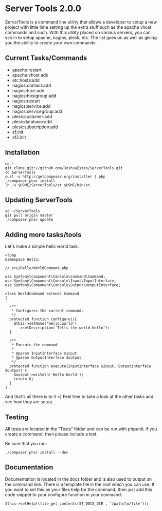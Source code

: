 Server Tools 2.0.0
==================

ServerTools is a command line utility that allows a developer to setup a new
project with little time setting up the extra stuff such as the apache vhost
commands and such. With this utility placed on various servers, you can ssh in
to setup apache, nagios, plesk, etc. The list goes on as well as giving you the
ability to create your own commands.

Current Tasks/Commands
----------------------

* apache:restart
* apache:vhost:add
* etc:hosts:add
* nagios:contact:add
* nagios:host:add
* nagios:hostgroup:add
* nagios:restart
* nagios:service:add
* nagios:servicegroup:add
* plesk:customer:add
* plesk:database:add
* plesk:subscription:add
* sf:init
* sf2:init

Installation
------------

    cd ~
    git clone git://github.com/JoshuaEstes/ServerTools.git
    cd ServerTools
    curl -s http://getcomposer.org/installer | php
    ./composer.phar install
    ln -s $HOME/ServerTools/st $HOME/bin/st

Updating ServerTools
--------------------

    cd ~/ServerTools
    git pull origin master
    ./composer.phar update

Adding more tasks/tools
-----------------------

Let's make a simple hello world task.

    <?php
    namespace Hello;

    // src/Hello/WorldCommand.php

    use Symfony\Component\Console\Command\Command;
    use Symfony\Component\Console\Input\InputInterface;
    use Symfony\Component\Console\Output\OutputInterface;

    class WorldCommand extends Command
    {

      /**
       * Configures the current command.
       */
      protected function configure(){
        $this->setName('hello:world')
          ->setDescription('Tells the world hello');
      }

      /**
       * Execute the command
       *
       * @param InputInterface $input
       * @param OutputInterface $output
       */
      protected function execute(InputInterface $input, OutputInterface $output) {
        $output->writeln('Hello World');
        return 0;
      }
    }

And that's all there is to it =) Feel free to take a look at the other tasks and
see how they are setup.

Testing
-------

All tests are located in the "Tests" folder and can be run with phpunit. If you
create a command, then please include a test.

Be sure that you run:

    ./composer.phar install --dev

Documentation
-------------

Documentation is located in the docs folder and is also used to output on the
command line. There is a template file in the root which you can use. If you
want to set this as your files help for the command, then just add this code
snippet to your configure function in your command.

    $this->setHelp(\file_get_contents(ST_DOCS_DIR . '/path/to/file'));
